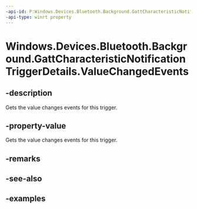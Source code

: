 ```yaml
---
-api-id: P:Windows.Devices.Bluetooth.Background.GattCharacteristicNotificationTriggerDetails.ValueChangedEvents
-api-type: winrt property
---
```


<!-- Property syntax.
public IVectorView<GattValueChangedEventArgs> ValueChangedEvents { get; }
-->

# Windows.Devices.Bluetooth.Background.GattCharacteristicNotificationTriggerDetails.ValueChangedEvents

## -description
Gets the value changes events for this trigger.

## -property-value
Gets the value changes events for this trigger.

## -remarks

## -see-also

## -examples


